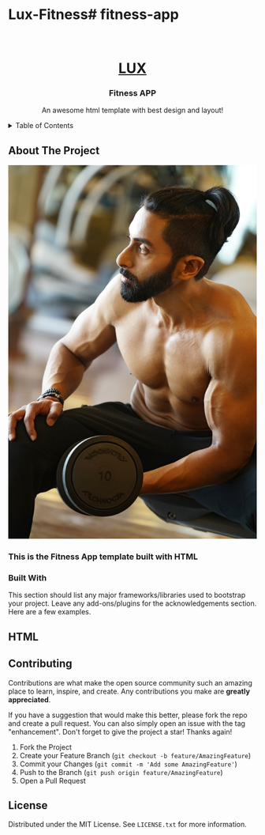 # Lux-Fitness# fitness-app

<!-- PROJECT LOGO -->
<br />
<div align="center">
  <a href="https://github.com/EXPPAL/fitness-app">
    <h1>LUX</h1>
  </a>

  <h3 align="center">Fitness APP</h3>

  <p align="center">
    An awesome html template with best design and layout!
  </p>
</div>



<!-- TABLE OF CONTENTS -->
<details>
  <summary>Table of Contents</summary>
  <ol>
    <li>
      <a href="#about-the-project">About The Project</a>
      <ul>
        <li><a href="#built-with">Built With</a></li>
      </ul>
    </li>
    <li><a href="#contributing">Contributing</a></li>
    <li><a href="#license">License</a></li>
  </ol>
</details>



<!-- ABOUT THE PROJECT -->
## About The Project

![mobile](https://raw.githubusercontent.com/EXPPAL/fitness-app/main/images/person-7.jpg)

<h3>This is the Fitness App template built with HTML</h3>

### Built With

This section should list any major frameworks/libraries used to bootstrap your project. Leave any add-ons/plugins for the acknowledgements section. Here are a few examples.

<h2>HTML</h2>

<!-- CONTRIBUTING -->
## Contributing

Contributions are what make the open source community such an amazing place to learn, inspire, and create. Any contributions you make are **greatly appreciated**.

If you have a suggestion that would make this better, please fork the repo and create a pull request. You can also simply open an issue with the tag "enhancement".
Don't forget to give the project a star! Thanks again!

1. Fork the Project
2. Create your Feature Branch (`git checkout -b feature/AmazingFeature`)
3. Commit your Changes (`git commit -m 'Add some AmazingFeature'`)
4. Push to the Branch (`git push origin feature/AmazingFeature`)
5. Open a Pull Request

<!-- LICENSE -->
## License

Distributed under the MIT License. See `LICENSE.txt` for more information.
